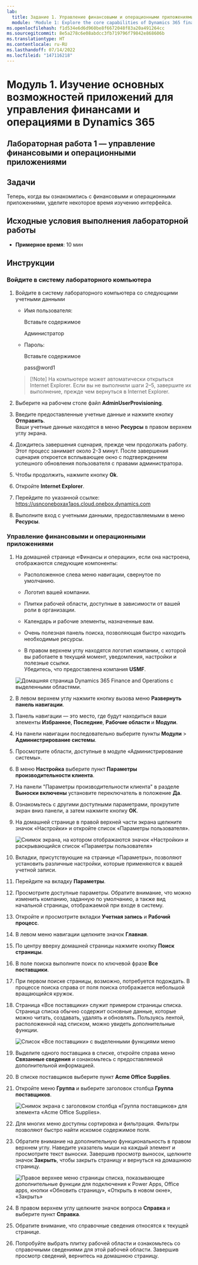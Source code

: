 ```yaml
---
lab:
  title: Задание 1. Управление финансовыми и операционными приложениями
  module: 'Module 1: Explore the core capabilities of Dynamics 365 finance and operations apps'
ms.openlocfilehash: f1d534e6d6d960be8f6672048f83a20a491264cc
ms.sourcegitcommit: 8e5a278c6e08abdcc3fb719796f79842e868606b
ms.translationtype: HT
ms.contentlocale: ru-RU
ms.lasthandoff: 07/14/2022
ms.locfileid: "147116218"
---
```

# <a name="module-1-explore-the-core-capabilities-of-dynamics-365-finance-and-operations-apps"></a>Модуль 1. Изучение основных возможностей приложений для управления финансами и операциями в Dynamics 365

## <a name="lab-1---navigate-finance-and-operations-apps"></a>Лабораторная работа 1 — управление финансовыми и операционными приложениями

## <a name="objectives"></a>Задачи

Теперь, когда вы ознакомились с финансовыми и операционными приложениями, уделите некоторое время изучению интерфейса.

## <a name="lab-setup"></a>Исходные условия выполнения лабораторной работы

- **Примерное время**: 10 мин

## <a name="instructions"></a>Инструкции

### <a name="sign-in-to-the-lab-computer"></a>Войдите в систему лабораторного компьютера

1. Войдите в систему лабораторного компьютера со следующими учетными данными

    - Имя пользователя:

        Вставьте содержимое

        Администратор

    - Пароль:

        Вставьте содержимое

        pass@word1

    >[!Note] На компьютере может автоматически открыться Internet Explorer. Если вы не выполнили шаги 2–5, завершите их выполнение, прежде чем вернуться в Internet Explorer.

1. Выберите на рабочем столе файл **AdminUserProvisioning**.

1. Введите предоставленные учетные данные и нажмите кнопку **Отправить**.  
Ваши учетные данные находятся в меню **Ресурсы** в правом верхнем углу экрана.

1. Дождитесь завершения сценария, прежде чем продолжать работу. Этот процесс занимает около 2-3 минут. После завершения сценария откроется всплывающее окно с подтверждением  успешного обновления пользователя с правами администратора.

1. Чтобы продолжить, нажмите кнопку **Ok**.

1. Откройте **Internet Explorer**.

1. Перейдите по указанной ссылке: <https://usnconeboxax1aos.cloud.onebox.dynamics.com>

1. Выполните вход с учетными данными, предоставляемыми в меню **Ресурсы**.

### <a name="navigate-finance-and-operations-apps"></a>Управление финансовыми и операционными приложениями
1. На домашней странице «Финансы и операции», если она настроена, отображаются следующие компоненты:

    - Расположенное слева меню навигации, свернутое по умолчанию.

    - Логотип вашей компании.

    - Плитки рабочей области, доступные в зависимости от вашей роли в организации.

    - Календарь и рабочие элементы, назначенные вам.

    - Очень полезная панель поиска, позволяющая быстро находить необходимые ресурсы.

    - В правом верхнем углу находятся логотип компании, с которой вы работаете в текущий момент, уведомления, настройки и полезные ссылки.  
    Убедитесь, что предоставлена компания **USMF**.

    ![Домашняя страница Dynamics 365 Finance and Operations с выделенными областями.](./media/m1-common-home-page.png)

1. В левом верхнем углу нажмите кнопку вызова меню **Развернуть панель навигации**.

1. Панель навигации — это место, где будут находиться ваши элементы **Избранное**, **Последние**, **Рабочие области** и **Модули**.

1. На панели навигации последовательно выберите пункты **Модули** > **Администрирование системы**.

1. Просмотрите области, доступные в модуле «Администрирование системы».

1. В меню **Настройка** выберите пункт **Параметры производительности клиента**.

1. На панели "Параметры производительности клиента" в разделе **Выноски включены** установите переключатель в положение **Да**.

1. Ознакомьтесь с другими доступными параметрами, прокрутите экран вниз панели, а затем нажмите кнопку **OK**.

1. На домашней странице в правой верхней части экрана щелкните значок «Настройки» и откройте список «Параметры пользователя».

    ![Снимок экрана, на котором отображаются значок «Настройки» и раскрывающийся список «Параметры пользователя»](./media/m1-common-settings-user-settings.png)

1. Вкладки, присутствующие на странице «Параметры», позволяют установить различные настройки, которые применяются к вашей учетной записи.

1. Перейдите на вкладку **Параметры**.

1. Просмотрите доступные параметры. Обратите внимание, что можно изменить компанию, заданную по умолчанию, а также вид начальной страницы, отображаемой при входе в систему.

1. Откройте и просмотрите вкладки **Учетная запись** и **Рабочий процесс**.

1. В левом меню навигации щелкните значок **Главная**.

1. По центру вверху домашней страницы нажмите кнопку **Поиск страницы**.

1. В поле поиска выполните поиск по ключевой фразе **Все поставщики**.

1. При первом поиске страницы, возможно, потребуется подождать. В процессе поиска справа от поля поиска отображается небольшой вращающийся кружок.

1. Страница «Все поставщики» служит примером страницы списка. Страница списка обычно содержит основные данные, которые можно читать, создавать, удалять и обновлять. Пользуясь лентой, расположенной над списком, можно увидеть дополнительные функции.

    ![Список «Все поставщики» с выделенными функциями меню](./media/m1-common-all-vendor-list-page.png)

1. Выделите одного поставщика в списке, откройте справа меню **Связанные сведения** и ознакомьтесь с предоставляемой дополнительной информацией.

1. В списке поставщиков выберите пункт **Acme Office Supplies**.

1. Откройте меню **Группа** и выберите заголовок столбца **Группа поставщиков**.

    ![Снимок экрана с заголовком столбца «Группа поставщиков» для элемента «Acme Office Supplies».](./media/m1-common-vendor-group-menu-24493345.png)

1. Для многих меню доступны сортировка и фильтрация. Фильтры позволяют быстро найти искомое содержимое поля.

1. Обратите внимание на дополнительную функциональность в правом верхнем углу. Наведите указатель мыши на каждый элемент и просмотрите текст выноски. Завершив просмотр выносок, щелкните значок **Закрыть**, чтобы закрыть страницу и вернуться на домашнюю страницу.

    ![Правое верхнее меню страницы списка, показывающее дополнительные функции для подключения к Power Apps, Office apps, кнопки «Обновить страницу», «Открыть в новом окне», «Закрыть»](./media/m1-common-list-page-additional-features-menu.png)

1. В правом верхнем углу щелкните значок вопроса **Справка** и выберите пункт **Справка**.

1. Обратите внимание, что справочные сведения относятся к текущей странице.

1. Попробуйте выбрать плитку рабочей области и ознакомьтесь со справочными сведениями для этой рабочей области. Завершив просмотр сведений, вернитесь на домашнюю страницу.
